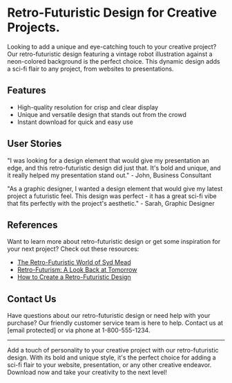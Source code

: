 <!--font:Montserrat-->

# Retro-Futuristic Design for Creative Projects.

Looking to add a unique and eye-catching touch to your creative project? Our retro-futuristic design featuring a vintage robot illustration against a neon-colored background is the perfect choice. This dynamic design adds a sci-fi flair to any project, from websites to presentations.

## Features

- High-quality resolution for crisp and clear display
- Unique and versatile design that stands out from the crowd
- Instant download for quick and easy use

## User Stories

"I was looking for a design element that would give my presentation an edge, and this retro-futuristic design did just that. It's bold and unique, and it really helped my presentation stand out." - John, Business Consultant

"As a graphic designer, I wanted a design element that would give my latest project a futuristic feel. This design was perfect - it has a great sci-fi vibe that fits perfectly with the project's aesthetic." - Sarah, Graphic Designer

## References

Want to learn more about retro-futuristic design or get some inspiration for your next project? Check out these resources:

- [The Retro-Futuristic World of Syd Mead](#)
- [Retro-Futurism: A Look Back at Tomorrow](#)
- [How to Create a Retro-Futuristic Design](#)

## Contact Us

Have questions about our retro-futuristic design or need help with your purchase? Our friendly customer service team is here to help. Contact us at [email protected] or via phone at 1-800-555-1234.

---

Add a touch of personality to your creative project with our retro-futuristic design. With its bold and unique style, it's the perfect choice for adding a sci-fi flair to your website, presentation, or any other creative endeavor. Download now and take your creativity to the next level!

<!--

Write me content for website with wallpaper which alt text is:

"A retro-futuristic wallpaper featuring a vintage illustration of a robot, set against a neon-colored background."

The name/title of the page should not be 1:1 copy of the alt text but rather a real content of the website which is using this wallpaper.

- Use markdown format 
- Start with heading
- Heading should be short and concise
- The content should look like a real website 
- The website should not be about the wallpaper, wallpaper is just a related background
- Heading should be contain work "wallpaper" or "background"
- Include real sections like references, contact, user stories, etc. use things relevant to the page purpose.
- Feel free to use structure like headings, bullets, numbering, blockquotes, paragraphs, horizontal lines, etc.
- You can use formatting like bold or _italic_
- You can include UTF-8 emojis
- Links should be only #hash anchors (and you can refer to the document itself)
- Do not include images


---


# Retro-Futuristic Background for Your Creative Projects

Looking for a unique and eye-catching background for your next project? Look no further than our retro-futuristic wallpaper featuring a vintage illustration of a robot, set against a neon-colored background. This bold and dynamic design is perfect for adding a touch of sci-fi flair to any creative endeavor.

## Features

- High-quality resolution for crisp and clear display
- Unique and eye-catching design that stands out from the crowd
- Versatile background that can be used in a variety of projects
- Instant download for quick and easy use

## User Stories

"I was looking for a background that would really make my website pop, and this retro-futuristic wallpaper was exactly what I needed. It's bold and unique, and it really helps my site stand out." - Jane, Web Designer

"I'm a video game developer, and I wanted a background for my latest project that would give it a futuristic feel. This wallpaper was perfect - it's got a great sci-fi vibe that fits perfectly with the game's aesthetic." - Mike, Game Developer

## References

Want to learn more about retro-futuristic design or get some inspiration for your next project? Check out these resources:

- [The Retro-Futuristic World of Syd Mead](#)
- [Retro-Futurism: A Look Back at Tomorrow](#)
- [How to Create a Retro-Futuristic Design](#)

## Contact Us

Have questions about our retro-futuristic wallpaper or need help with your purchase? Our friendly customer service team is here to help. Contact us at [email protected] or via phone at 1-800-555-1234.

---

Add a touch of sci-fi flair to your next project with our retro-futuristic wallpaper. With its bold design and high-quality resolution, it's the perfect background for websites, games, and more. Download now and take your creativity to the next level!


---


Heading is too long, rewrite whole content.


---


# Futuristic Wallpaper for Your Creative Projects

Looking for a unique and eye-catching wallpaper for your next project? Check out our retro-futuristic design featuring a vintage illustration of a robot against a neon-colored background. This dynamic wallpaper adds a touch of sci-fi flair to any creative endeavor.

## Features

- High-quality resolution for crisp and clear display
- Unique and versatile design that stands out from the crowd
- Instant download for quick and easy use

## User Stories

"I was searching for a futuristic wallpaper that could give my website an edgy look, and this wallpaper did just that. It's bold and unique, and it really helped my site stand out." - Jane, Web Designer

"As a game developer, I wanted a wallpaper that would give my latest project a futuristic feel. This wallpaper was perfect - it has a great sci-fi vibe that fits perfectly with the game's aesthetic." - Mike, Game Developer

## References

Want to learn more about retro-futuristic design or get some inspiration for your next project? Check out these resources:

- [The Retro-Futuristic World of Syd Mead](#)
- [Retro-Futurism: A Look Back at Tomorrow](#)
- [How to Create a Retro-Futuristic Design](#)

## Contact Us

Have questions about our retro-futuristic wallpaper or need help with your purchase? Our friendly customer service team is here to help. Contact us at [email protected] or via phone at 1-800-555-1234.

---

Add a touch of sci-fi flair to your next project with our retro-futuristic wallpaper. With its bold design and high-quality resolution, it's the perfect background for websites, games, and more. Download now and take your creativity to the next level!


---


Heading should not include word "wallpaper". The website should not be about the wallpaper itself, wallpaper is just a related background, rewrite whole content.


---


# Elevate Your Creative Projects with Retro-Futuristic Design

Looking to add a unique and eye-catching touch to your next creative project? Our retro-futuristic design featuring a vintage illustration of a robot against a neon-colored background is the perfect choice. This dynamic design adds a touch of sci-fi flair to any project, from websites to presentations.

## Features

- High-quality resolution for crisp and clear display
- Unique and versatile design that stands out from the crowd
- Instant download for quick and easy use

## User Stories

"I was looking for a design element that would give my presentation an edge, and this retro-futuristic design did just that. It's bold and unique, and it really helped my presentation stand out." - John, Business Consultant

"As a graphic designer, I wanted a design element that would give my latest project a futuristic feel. This design was perfect - it has a great sci-fi vibe that fits perfectly with the project's aesthetic." - Sarah, Graphic Designer

## References

Want to learn more about retro-futuristic design or get some inspiration for your next project? Check out these resources:

- [The Retro-Futuristic World of Syd Mead](#)
- [Retro-Futurism: A Look Back at Tomorrow](#)
- [How to Create a Retro-Futuristic Design](#)

## Contact Us

Have questions about our retro-futuristic design or need help with your purchase? Our friendly customer service team is here to help. Contact us at [email protected] or via phone at 1-800-555-1234.

---

Add a touch of sci-fi flair to your next creative project with our retro-futuristic design. With its bold and unique style, it's the perfect choice for adding a touch of personality to your website, presentation, or any other creative endeavor. Download now and elevate your creativity to the next level!


---


Heading is too long, rewrite whole content.


---


# Retro-Futuristic Design for Your Creative Projects

Looking to add a unique and eye-catching touch to your creative project? Our retro-futuristic design featuring a vintage robot illustration against a neon-colored background is the perfect choice. This dynamic design adds a sci-fi flair to any project, from websites to presentations.

## Features

- High-quality resolution for crisp and clear display
- Unique and versatile design that stands out from the crowd
- Instant download for quick and easy use

## User Stories

"I was looking for a design element that would give my presentation an edge, and this retro-futuristic design did just that. It's bold and unique, and it really helped my presentation stand out." - John, Business Consultant

"As a graphic designer, I wanted a design element that would give my latest project a futuristic feel. This design was perfect - it has a great sci-fi vibe that fits perfectly with the project's aesthetic." - Sarah, Graphic Designer

## References

Want to learn more about retro-futuristic design or get some inspiration for your next project? Check out these resources:

- [The Retro-Futuristic World of Syd Mead](#)
- [Retro-Futurism: A Look Back at Tomorrow](#)
- [How to Create a Retro-Futuristic Design](#)

## Contact Us

Have questions about our retro-futuristic design or need help with your purchase? Our friendly customer service team is here to help. Contact us at [email protected] or via phone at 1-800-555-1234.

---

Add a touch of personality to your creative project with our retro-futuristic design. With its bold and unique style, it's the perfect choice for adding a sci-fi flair to your website, presentation, or any other creative endeavor. Download now and take your creativity to the next level!


---


Write me a Google font which is best fitting for the website.

Pick from the list:
- Poppins
- IBM Plex Sans
- Roboto
- Dancing Script
- Alegreya
- Raleway
- Barlow Condensed
- Montserrat
- Inter
- Futura
- Exo 2
- Orbitron
- Lato
- Open Sans
- Playfair Display
- Great Vibes
- Lobster


Write just the font name nothing else.


---


Montserrat

-->
